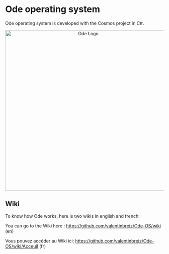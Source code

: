 # Ode operating system
Ode operating system is developed with the Cosmos project in C#.

<p align="center">

<img src="https://image.noelshack.com/fichiers/2017/23/1496827492-odeos.png" width="512" title="Ode Logo">

</p>

## Wiki
To know how Ode works, here is two wikis in english and french:

You can go to the Wiki here : https://github.com/valentinbreiz/Ode-OS/wiki (en)

Vous pouvez accéder au Wiki ici: https://github.com/valentinbreiz/Ode-OS/wiki/Acceuil (fr)
